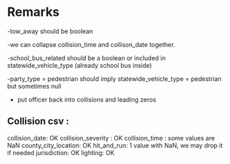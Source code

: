 
# Remarks

-tow_away should be boolean

-we can collapse collision_time and collison_date together.

-school_bus_related should be a boolean or included in statewide_vehicle_type (already school bus inside)

-party_type = pedestrian should imply statewide_vehicle_type = pedestrian but sometimes null

- put officer back into collisions and leading zeros



## Collision csv :

collision_date: OK
collision_severity : OK
collision_time : some values are NaN
county_city_location: OK
hit_and_run: 1 value with NaN, we may drop it if needed
jurisdiction: OK
lighting: OK




